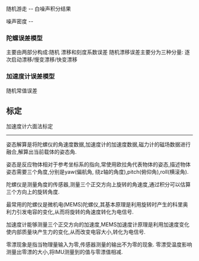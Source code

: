 

随机游走 -- 白噪声积分结果

噪声密度 -- 

### 陀螺误差模型

主要由两部分构成:随机 漂移和刻度系数误差
随机漂移误差主要分为三种分量: 逐次启动漂移/慢变漂移/快变漂移

### 加速度计误差模型
随机常值误差

## 标定

加速度计六面法标定


---

姿态解算是将陀螺仪的角速度数据,加速度计的加速度数据,磁力计的磁场数据进行融合,解算出当前载体的姿态角.

姿态是反应物体相对于参考坐标系的指向,常使用欧拉角代表物体的姿态,描述物体姿态需要三个角度,分别是yaw(偏航角, 绕z轴的角度),pitch(俯仰角),roll(横滚角).

陀螺仪是测量角度的传感器,测量三个正交方向上旋转的角速度,通过积分可以估算三个方向上的旋转角度.

最常用的陀螺仪是微机电(MEMS)陀螺仪,其基本原理是利用旋转时产生的科里奥利力引发电容的变化,从而将旋转的角速度转化为电信号.

加速度计能够测量三个正交方向的加速度,MEMS加速度计原理是利用加速度变化使内部质量块产生力的变化,从而改变电容大小,转化为电信号.

零漂现象是指当物理量输入为零,传感器测量的输出不为零的现象.
零漂受温度影响
测量出零漂的大小,将IMU测量到的值与零漂值相减.